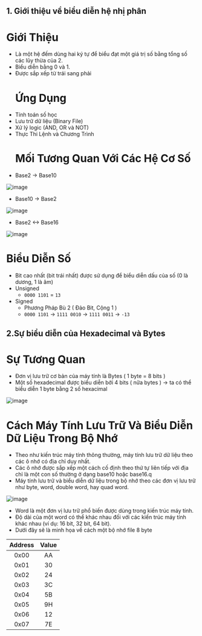 ## 1. Giới thiệu về biểu diễn hệ nhị phân 
  # Giới Thiệu
- Là một hệ đếm dùng hai ký tự để biểu đạt một giá trị số bằng tổng số các lũy thừa của 2.
- Biểu diễn bằng 0 và 1.
- Được sắp xếp từ trái sang phải
  # Ứng Dụng
- Tính toán số học
- Lưu trữ dữ liệu (Binary File)
- Xử lý logic (AND, OR và NOT)
- Thực Thi Lệnh và Chương Trình
  # Mối Tương Quan Với Các Hệ Cơ Số 
- Base2 -> Base10 

![image](https://github.com/TooBunReal/training-w1/assets/89735990/a3c0e92c-16f1-4b6a-af69-d23b4c0fa48d)

- Base10 -> Base2 

![image](https://github.com/TooBunReal/training-w1/assets/89735990/5a974db0-8945-453f-8bc5-e06bdf53333c)

- Base2 <-> Base16

![image](https://github.com/TooBunReal/training-w1/assets/89735990/35e2c67a-6d8b-4249-889d-a64ec03996a7)

  # Biểu Diễn Số
- Bit cao nhất (bit trái nhất) được sử dụng để biểu diễn dấu của số (0 là dương, 1 là âm)
- Unsigned
  + ``0000 1101`` = ``13``
- Signed  
  + Phương Pháp Bù 2 ( Đảo Bit, Cộng 1 )
  + ```0000 1101``` -> ```1111 0010``` -> ```1111 0011``` -> ```-13```
## 2.Sự biểu diễn của Hexadecimal và Bytes
  # Sự Tương Quan
- Đơn vị lưu trữ cơ bản của máy tính là Bytes ( 1 byte = 8 bits )
- Một số hexadecimal được biểu diễn bởi 4 bits ( nữa bytes )
-> ta có thể biểu diễn 1 byte bằng 2 số hexacimal

![image](https://github.com/TooBunReal/training-w1/assets/89735990/35c02387-c98a-4c6a-871a-f5ff2f364c91)

  # Cách Máy Tính Lưu Trữ Và Biểu Diễn Dữ Liệu Trong Bộ Nhớ
- Theo như kiến trúc máy tính thông thường, máy tính lưu trữ dữ liệu theo các ô nhớ có địa chỉ duy nhất.
- Các ô nhớ được sắp xếp một cách cố định theo thứ tự liên tiếp với địa chỉ là một con số thường ở dạng base10 hoặc base16.q
- Máy tính lưu trữ và biểu diễn dữ liệu trong bộ nhớ theo các đơn vị lưu trữ như byte, word, double word, hay quad word.

![image](https://github.com/TooBunReal/training-w1/assets/89735990/e4924f32-985f-4ec5-879f-bf0e8bc8533b)

- Word là một đơn vị lưu trữ phổ biến được dùng trong kiến trúc máy tính.
- Độ dài của một word có thể khác nhau đối với các kiến trúc máy tính khác nhau (ví dụ: 16 bit, 32 bit, 64 bit).
- Dưới đây sẽ là minh họa về cách một bộ nhớ file 8 byte


| Address | Value |
| :---:   | :---: |
| 0x00    | AA   | 
| 0x01    | 30   | 
| 0x02    | 24   | 
| 0x03    | 3C   | 
| 0x04    | 5B   | 
| 0x05    | 9H   | 
| 0x06    | 12   | 
| 0x07    | 7E   | 



